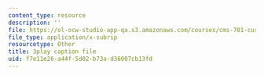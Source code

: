 ```yaml
---
content_type: resource
description: ''
file: https://ol-ocw-studio-app-qa.s3.amazonaws.com/courses/cms-701-current-debates-in-media-spring-2015/f7e11e26a44f5d02b73ad36007cb13fd_V5lJj6VAKmg.vtt
file_type: application/x-subrip
resourcetype: Other
title: 3play caption file
uid: f7e11e26-a44f-5d02-b73a-d36007cb13fd
---
```

